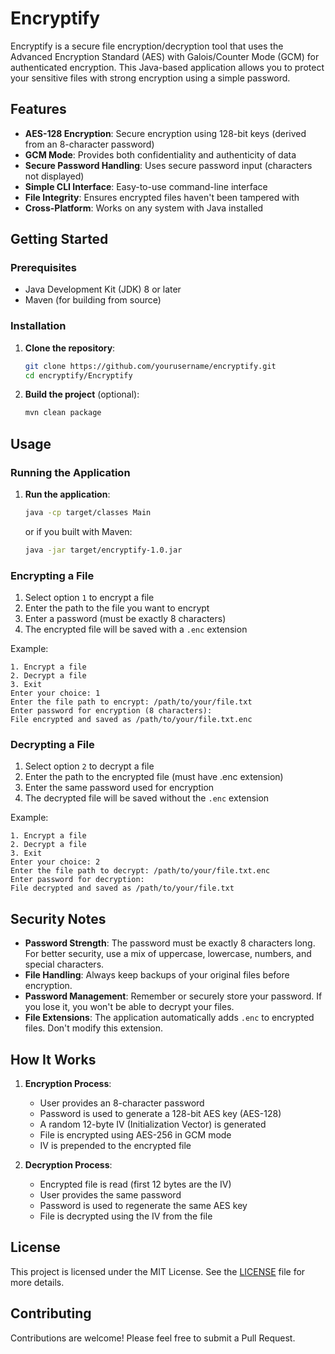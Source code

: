 # Encryptify

Encryptify is a secure file encryption/decryption tool that uses the Advanced Encryption Standard (AES) with Galois/Counter Mode (GCM) for authenticated encryption. This Java-based application allows you to protect your sensitive files with strong encryption using a simple password.

## Features

- **AES-128 Encryption**: Secure encryption using 128-bit keys (derived from an 8-character password)
- **GCM Mode**: Provides both confidentiality and authenticity of data
- **Secure Password Handling**: Uses secure password input (characters not displayed)
- **Simple CLI Interface**: Easy-to-use command-line interface
- **File Integrity**: Ensures encrypted files haven't been tampered with
- **Cross-Platform**: Works on any system with Java installed

## Getting Started

### Prerequisites

- Java Development Kit (JDK) 8 or later
- Maven (for building from source)

### Installation

1. **Clone the repository**:
   ```bash
   git clone https://github.com/yourusername/encryptify.git
   cd encryptify/Encryptify
   ```

2. **Build the project** (optional):
   ```bash
   mvn clean package
   ```

## Usage

### Running the Application

1. **Run the application**:
   ```bash
   java -cp target/classes Main
   ```
   or if you built with Maven:
   ```bash
   java -jar target/encryptify-1.0.jar
   ```

### Encrypting a File

1. Select option `1` to encrypt a file
2. Enter the path to the file you want to encrypt
3. Enter a password (must be exactly 8 characters)
4. The encrypted file will be saved with a `.enc` extension

Example:
```
1. Encrypt a file
2. Decrypt a file
3. Exit
Enter your choice: 1
Enter the file path to encrypt: /path/to/your/file.txt
Enter password for encryption (8 characters): 
File encrypted and saved as /path/to/your/file.txt.enc
```

### Decrypting a File

1. Select option `2` to decrypt a file
2. Enter the path to the encrypted file (must have .enc extension)
3. Enter the same password used for encryption
4. The decrypted file will be saved without the `.enc` extension

Example:
```
1. Encrypt a file
2. Decrypt a file
3. Exit
Enter your choice: 2
Enter the file path to decrypt: /path/to/your/file.txt.enc
Enter password for decryption: 
File decrypted and saved as /path/to/your/file.txt
```

## Security Notes

- **Password Strength**: The password must be exactly 8 characters long. For better security, use a mix of uppercase, lowercase, numbers, and special characters.
- **File Handling**: Always keep backups of your original files before encryption.
- **Password Management**: Remember or securely store your password. If you lose it, you won't be able to decrypt your files.
- **File Extensions**: The application automatically adds `.enc` to encrypted files. Don't modify this extension.

## How It Works

1. **Encryption Process**:
   - User provides an 8-character password
   - Password is used to generate a 128-bit AES key (AES-128)
   - A random 12-byte IV (Initialization Vector) is generated
   - File is encrypted using AES-256 in GCM mode
   - IV is prepended to the encrypted file

2. **Decryption Process**:
   - Encrypted file is read (first 12 bytes are the IV)
   - User provides the same password
   - Password is used to regenerate the same AES key
   - File is decrypted using the IV from the file

## License

This project is licensed under the MIT License. See the [LICENSE](LICENSE) file for more details.

## Contributing

Contributions are welcome! Please feel free to submit a Pull Request.
